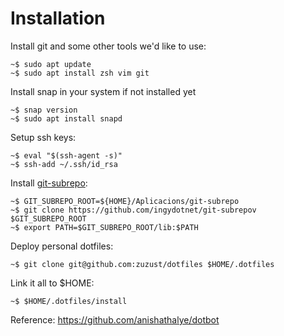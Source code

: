 # Installation

Install git and some other tools we'd like to use:

	~$ sudo apt update
	~$ sudo apt install zsh vim git

Install snap in your system if not installed yet

	~$ snap version
	~$ sudo apt install snapd

Setup ssh keys:

	~$ eval "$(ssh-agent -s)"
	~$ ssh-add ~/.ssh/id_rsa

Install [git-subrepo](https://github.com/ingydotnet/git-subrepo):

	~$ GIT_SUBREPO_ROOT=${HOME}/Aplicacions/git-subrepo
	~$ git clone https://github.com/ingydotnet/git-subrepov $GIT_SUBREPO_ROOT
	~$ export PATH=$GIT_SUBREPO_ROOT/lib:$PATH

Deploy personal dotfiles:

	~$ git clone git@github.com:zuzust/dotfiles $HOME/.dotfiles

Link it all to $HOME:

	~$ $HOME/.dotfiles/install

Reference: https://github.com/anishathalye/dotbot
